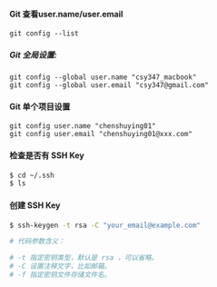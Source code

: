 
#### Git 查看user.name/user.email

``` shell
git config --list
```

##### Git 全局设置:

``` shell
git config --global user.name "csy347_macbook"
git config --global user.email "csy347@gmail.com"
```

#### Git 单个项目设置

``` shell
git config user.name "chenshuying01"
git config user.email "chenshuying01@xxx.com"
```

#### 检查是否有 SSH Key

``` bash
$ cd ~/.ssh
$ ls
```

#### 创建 SSH Key

``` bash
$ ssh-keygen -t rsa -C "your_email@example.com"

# 代码参数含义：

# -t 指定密钥类型，默认是 rsa ，可以省略。
# -C 设置注释文字，比如邮箱。
# -f 指定密钥文件存储文件名。
```
